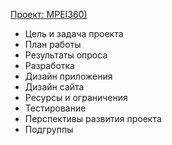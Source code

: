 [Проект: MPEI360)](index1.html)
<ul>
<li>Цель и задача проекта</li>
<li>План работы</li>
<li>Результаты опроса</li>
<li>Разработка</li>
<li>Дизайн приложения</li>
<li>Дизайн сайта</li>
<li>Ресурсы и ограничения</li>
<li>Тестирование</li>
<li>Перспективы развития проекта</li> 
<li>Подгруппы</li>
</ul>
